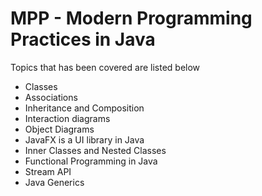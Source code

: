# MPP - Modern Programming Practices in Java

Topics that has been covered are listed below 


- Classes
- Associations
- Inheritance and Composition
- Interaction diagrams
- Object Diagrams
- JavaFX is a UI library in Java
- Inner Classes and Nested Classes
- Functional Programming in Java
- Stream API
- Java Generics


